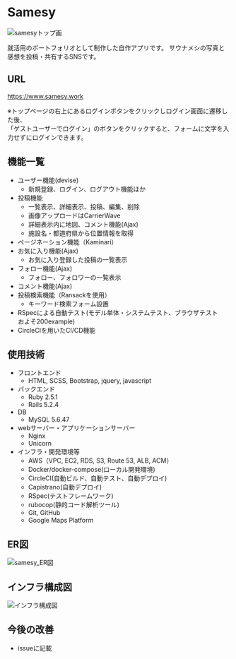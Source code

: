# Samesy
![samesyトップ画](https://user-images.githubusercontent.com/63295568/106753621-3e721900-666f-11eb-9b4d-d6443b625769.jpg)

就活用のポートフォリオとして制作した自作アプリです。
サウナメシの写真と感想を投稿・共有するSNSです。

## URL
https://www.samesy.work

※トップページの右上にあるログインボタンをクリックしログイン画面に遷移した後、  
「ゲストユーザーでログイン」のボタンをクリックすると、フォームに文字を入力せずにログインできます。

## 機能一覧
- ユーザー機能(devise)
  - 新規登録、ログイン、ログアウト機能ほか<br>
- 投稿機能
  - 一覧表示、詳細表示、投稿、編集、削除
  - 画像アップロードはCarrierWave
  - 詳細表示内に地図、コメント機能(Ajax)
  - 施設名・都道府県から位置情報を取得
- ページネーション機能（Kaminari）<br>
- お気に入り機能(Ajax)
  - お気に入り登録した投稿の一覧表示<br>
- フォロー機能(Ajax)
  - フォロー、フォロワーの一覧表示<br>
- コメント機能(Ajax)
- 投稿検索機能（Ransackを使用）
  - キーワード検索フォーム設置
- RSpecによる自動テスト(モデル単体・システムテスト、ブラウザテスト　およそ200example)<br>
- CircleCIを用いたCI/CD機能<br>

## 使用技術
- フロントエンド
  - HTML, SCSS, Bootstrap, jquery, javascript<br>
- バックエンド
  - Ruby 2.5.1
  - Rails 5.2.4<br>
- DB
  - MySQL 5.6.47<br>
- webサーバー・アプリケーションサーバー
  - Nginx
  - Unicorn<br>
- インフラ・開発環境等
  - AWS（VPC, EC2, RDS, S3, Route 53, ALB, ACM）
  - Docker/docker-compose(ローカル開発環境)
  - CircleCI(自動ビルド、自動テスト、自動デプロイ)
  - Capistrano(自動デプロイ)
  - RSpec(テストフレームワーク)
  - rubocop(静的コード解析ツール)
  - Git, GitHub
  - Google Maps Platform
## ER図
  ![samesy_ER図](https://user-images.githubusercontent.com/63295568/106827014-655e3880-66cb-11eb-9c96-3f2c2c9cad70.png)
## インフラ構成図
  ![インフラ構成図](https://user-images.githubusercontent.com/63295568/106405658-5765a900-647a-11eb-90ad-1751bcf6a47c.jpg)
## 今後の改善
  - issueに記載